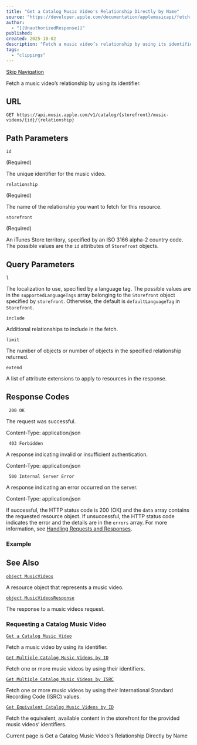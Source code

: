 ```yaml
---
title: "Get a Catalog Music Video's Relationship Directly by Name"
source: "https://developer.apple.com/documentation/applemusicapi/fetch-a-relationship-on-this-resource-by-name-4z79l"
author:
  - "[[UnauthorizedResponse]]"
published:
created: 2025-10-02
description: "Fetch a music video’s relationship by using its identifier."
tags:
  - "clippings"
---
```

[Skip Navigation](https://developer.apple.com/documentation/applemusicapi/#app-main)

Fetch a music video’s relationship by using its identifier.

## URL

```
GET https://api.music.apple.com/v1/catalog/{storefront}/music-videos/{id}/{relationship}
```

## Path Parameters

`id`

(Required)

The unique identifier for the music video.

`relationship`

(Required)

The name of the relationship you want to fetch for this resource.

`storefront`

(Required)

An iTunes Store territory, specified by an ISO 3166 alpha-2 country code. The possible values are the `id` attributes of `Storefront` objects.

## Query Parameters

`l`

The localization to use, specified by a language tag. The possible values are in the `supportedLanguageTags` array belonging to the `Storefront` object specified by `storefront`. Otherwise, the default is `defaultLanguageTag` in `Storefront`.

`include`

Additional relationships to include in the fetch.

`limit`

The number of objects or number of objects in the specified relationship returned.

`extend`

A list of attribute extensions to apply to resources in the response.

## Response Codes

` 200 OK`

The request was successful.

Content-Type: application/json

` 403 Forbidden`

A response indicating invalid or insufficient authentication.

Content-Type: application/json

` 500 Internal Server Error`

A response indicating an error occurred on the server.

Content-Type: application/json

If successful, the HTTP status code is 200 (OK) and the `data` array contains the requested resource object. If unsuccessful, the HTTP status code indicates the error and the details are in the `errors` array. For more information, see [Handling Requests and Responses](https://developer.apple.com/documentation/applemusicapi/handling-requests-and-responses).

### Example

## See Also

[`object MusicVideos`](https://developer.apple.com/documentation/applemusicapi/musicvideos)

A resource object that represents a music video.

[`object MusicVideosResponse`](https://developer.apple.com/documentation/applemusicapi/musicvideosresponse)

The response to a music videos request.

### Requesting a Catalog Music Video

[`Get a Catalog Music Video`](https://developer.apple.com/documentation/applemusicapi/get-a-catalog-music-video)

Fetch a music video by using its identifier.

[`Get Multiple Catalog Music Videos by ID`](https://developer.apple.com/documentation/applemusicapi/get-multiple-catalog-music-videos-by-id)

Fetch one or more music videos by using their identifiers.

[`Get Multiple Catalog Music Videos by ISRC`](https://developer.apple.com/documentation/applemusicapi/get-multiple-catalog-music-videos-by-isrc)

Fetch one or more music videos by using their International Standard Recording Code (ISRC) values.

[`Get Equivalent Catalog Music Videos by ID`](https://developer.apple.com/documentation/applemusicapi/get-equivalent-ids-for-the-albums-8tp4l)

Fetch the equivalent, available content in the storefront for the provided music videos’ identifiers.

Current page is Get a Catalog Music Video's Relationship Directly by Name